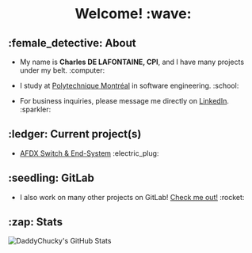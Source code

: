 <h1 style="text-align: center">Welcome! :wave:</h1>

<h2 style="text-align: left">:female_detective: About</h2>
<ul>
<li><p>My name is <b>Charles DE LAFONTAINE, CPI</b>, and I have many projects under my belt. :computer:</p></li>
<li><p>I study at <a href="https://www.polymtl.ca/">Polytechnique Montréal</a> in software engineering. :school:</p></li>
<li><p>For business inquiries, please message me directly on <a href="https://www.linkedin.com/in/charles-de-lafontaine/">LinkedIn</a>. :sparkler:</p></li>
</ul>

<h2 style="text-align: left">:ledger: Current project(s)</h2>
<ul>
<li><p><a href="https://github.com/AFDX-POLY/ns3module">AFDX Switch & End-System</a> :electric_plug:</p></li>
</ul>

<h2 style="text-align: left">:seedling: GitLab</h2>
<ul>
<li><p>I also work on many other projects on GitLab! <a href="https://gitlab.com/DaddyChucky">Check me out!</a> :rocket:</p></li>
</ul>

<h2 style="text-align: left">:zap: Stats</h2>
<img align="left" alt="DaddyChucky's GitHub Stats" src="https://github-readme-stats.vercel.app/api?username=daddychucky&theme=tokyonight&count_private=true" />

